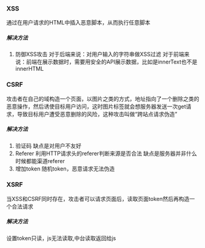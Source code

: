 ### XSS
通过在用户请求的HTML中插入恶意脚本，从而执行任意脚本
##### 解决方法
1. 防御XSS攻击
    对于后端来说：对用户输入的字符串做XSS过滤
    对于前端来说：前端在展示数据时，需要用安全的API展示数据，比如是innerText也不是innerHTML
### CSRF
攻击者在自己的域构造一个页面，以图片之类的方式，地址指向了一个删除之类的恶意操作，然后诱使目标用户访问，这时图片标签就会想服务器发送一次get请求，导致目标用户遭受恶意删除的风险，这种攻击叫做“跨站点请求伪造”
##### 解决方法
1. 验证码
缺点是对用户不友好
2. Referer
利用HTTP请求头的referer判断来源是否合法
缺点是服务器并非什么时候都能渠道referer
3. 增加token
随机token，恶意请求无法伪造
### XSRF
当XSS和CSRF同时存在，攻击者可以请求页面后，读取页面token然后再构造一个合法请求
##### 解决方法
设置token只读，js无法读取,中台读取返回给js